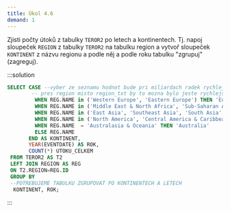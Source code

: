 ```yaml
---
title: Úkol 4.6
demand: 1
---
```


Zjisti počty útoků z tabulky `TEROR2` po letech a kontinentech. Tj. napoj sloupeček `REGION` z tabulky `TEROR2` na tabulku region a vytvoř sloupeček `KONTINENT` z názvu regionu a podle něj a podle roku tabulku "zgrupuj" (zagreguj).

:::solution

```sql
SELECT CASE --vyber ze seznamu hodnot bude pri miliardach radek rychlejsi... Proc asi?
        -- pres region misto region_txt by to mozna bylo jeste rychlejsi...
         WHEN REG.NAME in ('Western Europe', 'Eastern Europe') THEN 'Europe'
         WHEN REG.NAME in ('Middle East & North Africa', 'Sub-Saharan Africa') THEN 'Africa'
         WHEN REG.NAME in ('East Asia', 'Southeast Asia', 'South Asia', 'Central Asia') THEN 'Asia'
         WHEN REG.NAME in ('North America', 'Central America & Caribbean', 'South America') THEN 'America'
         WHEN REG.NAME  = 'Australasia & Oceania' THEN 'Australia'
         ELSE REG.NAME
       END AS KONTINENT,
       YEAR(EVENTDATE) AS ROK,
       COUNT(*) UTOKU_CELKEM
 FROM TEROR2 AS T2
 LEFT JOIN REGION AS REG
 ON T2.REGION=REG.ID
 GROUP BY
 --POTREBUJEME TABULKU ZGRUPOVAT PO KONTINENTECH A LETECH
  KONTINENT, ROK;
```

:::
